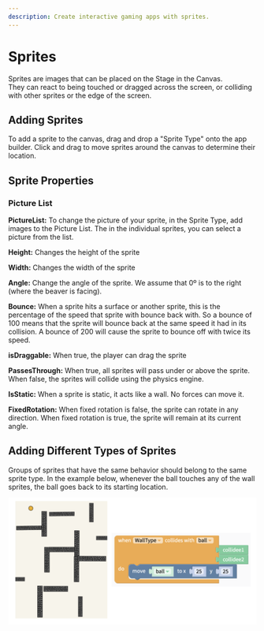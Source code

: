 ```yaml
---
description: Create interactive gaming apps with sprites.
---
```


# Sprites

Sprites are images that can be placed on the Stage in the Canvas.   
They can react to being touched or dragged across the screen, or colliding with other sprites or the edge of the screen.

## Adding Sprites

To add a sprite to the canvas, drag and drop a "Sprite Type" onto the app builder. Click and drag to move sprites around the canvas to determine their location.

## Sprite Properties

### Picture List

**PictureList:** To change the picture of your sprite, in the Sprite Type, add images to the Picture List. The in the individual sprites, you can select a picture from the list.

**Height:** Changes the height of the sprite

**Width:** Changes the width of the sprite

**Angle:** Change the angle of the sprite. We assume that 0º is to the right \(where the beaver is facing\).

**Bounce:** When a sprite hits a surface or another sprite, this is the percentage of the speed that sprite with bounce back with. So a bounce of 100 means that the sprite will bounce back at the same speed it had in its collision. A bounce of 200 will cause the sprite to bounce off with twice its speed.

**isDraggable:** When true, the player can drag the sprite

**PassesThrough:** When true, all sprites will pass under or above the sprite. When false, the sprites will collide using the physics engine. 

**IsStatic:** When a sprite is static, it acts like a wall. No forces can move it.

**FixedRotation:** When fixed rotation is false, the sprite can rotate in any direction. When fixed rotation is true, the sprite will remain at its current angle.

## Adding Different Types of Sprites

Groups of sprites that have the same behavior should belong to the same sprite type. In the example below, whenever the ball touches any of the wall sprites, the ball goes back to its starting location.

![](.gitbook/assets/screen-shot-2019-09-09-at-7.47.21-am.png)

